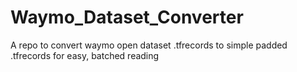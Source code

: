 # Waymo_Dataset_Converter
A repo to convert waymo open dataset .tfrecords to simple padded .tfrecords for easy, batched reading
